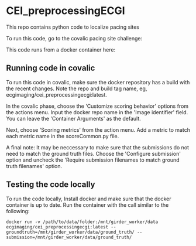 # CEI_preprocessingECGI
This repo contains python code to localize pacing sites


To run this code, go to the covalic pacing site challenge:


This code runs from a docker container here:


## Running code in covalic
To run this code in covalic, make sure the docker repository has a build
with the recent changes.   Note the repo and build tag name, eg,
ecgimaging/cei_preprocessingecgi:latest.

In the covalic phase, choose the 'Customize scoring behavior' options from
the actions menu.  Input the docker repo name in the 'Image identifier'
field.  You can leave the 'Container Arguments' as the default.  

Next, choose 'Scoring metrics' from the action menu.  Add a metric to match
each metric name in the scoreCommon.py file.  

A final note: It may be neccessary to make sure that the submissions do not
need to match the ground truth files.  Choose the 'Configure submission'
option and uncheck the 'Require submission filenames to match ground truth
filenames' option.

## Testing the code locally
To run the code locally, Install docker and make sure that the docker
container is up to date.  Run the container with the call similar to
the following:

`docker run -v /path/to/data/folder:/mnt/girder_worker/data ecgimaging/cei_preprocessingecgi:latest --groundtruth=/mnt/girder_worker/data/ground_truth/ --submission=/mnt/girder_worker/data/ground_truth/`
